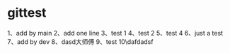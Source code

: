 # gittest
1、add by main
2、add one line
3、test 1
4、test 2
5、test 4
6、just a test
7、add by dev
8、dasd大师傅
9、test
10\dafdadsf
